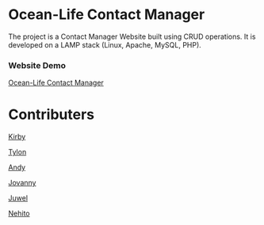 # Ocean-Life Contact Manager
The project is a Contact Manager Website built using CRUD operations. 
It is developed on a LAMP stack (Linux, Apache, MySQL, PHP).

### Website Demo
[Ocean-Life Contact Manager](http://ocean-life.xyz/)

# Contributers
[Kirby](https://github.com/KirbysGit)

[Tylon](https://github.com/rTylon)

[Andy](https://github.com/csandynguyen1)

[Jovanny](https://github.com/JovannyVasquez)

[Juwel](https://github.com/juwelB)

[Nehito](https://github.com/NEHITO09)

